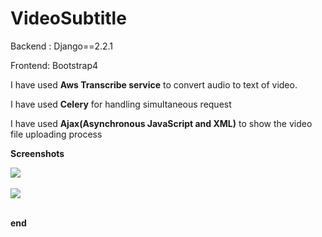 # VideoSubtitle

Backend : Django==2.2.1

Frontend: Bootstrap4


I have used <b>Aws  Transcribe service</b> to convert audio to text
of video.

I have used <b>Celery</b> for handling simultaneous request



I have used <b>Ajax(Asynchronous JavaScript and XML)</b> to show the video file uploading process

<b>Screenshots</b>

<img src = "https://githubimage.s3.ap-south-1.amazonaws.com/loading.png"/>
<br>
<br>
<img src="https://githubimage.s3.ap-south-1.amazonaws.com/video.png" />
<br>
<br>





<b> end</b>
